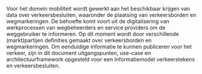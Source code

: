 Voor het domein mobiliteit wordt gewerkt aan het beschikbaar krijgen van data over verkeersbesluiten, waaronder de plaatsing van verkeersborden en wegmarkeringen. De behoefte komt voort uit de digitalisering van werkprocessen van wegbeheerders en service providers om de weggebruiker te informeren. Op dit moment wordt door verschillende (markt)partijen definities gemaakt over verkeersborden en wegmarkeringen. Om eenduidige informatie te kunnen publiceren voor het verkeer, zijn in dit document uitgangspunten, use-case en architectuurframework opgesteld voor een Informatiemodel verkeerstekens en verkeersbesluiten. 
